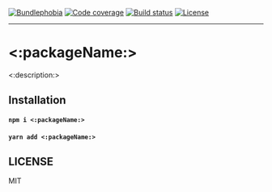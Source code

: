 [![Bundlephobia](https://img.shields.io/bundlephobia/minzip/<:packageName:>?style=for-the-badge)](https://bundlephobia.com/result?p=<:packageName:>)
[![Code coverage](https://img.shields.io/codecov/c/gh/<:repo:>?style=for-the-badge)](https://codecov.io/gh/<:repo:>)
[![Build status](https://img.shields.io/travis/<:repo:>?style=for-the-badge)](https://travis-ci.org/<:repo:>)
[![License](https://img.shields.io/github/license/<:repo:>?style=for-the-badge)](https://jaredlunde.mit-license.org/)

---

# <:packageName:>

<:description:>

## Installation

#### `npm i <:packageName:>`

#### `yarn add <:packageName:>`

## LICENSE

MIT
